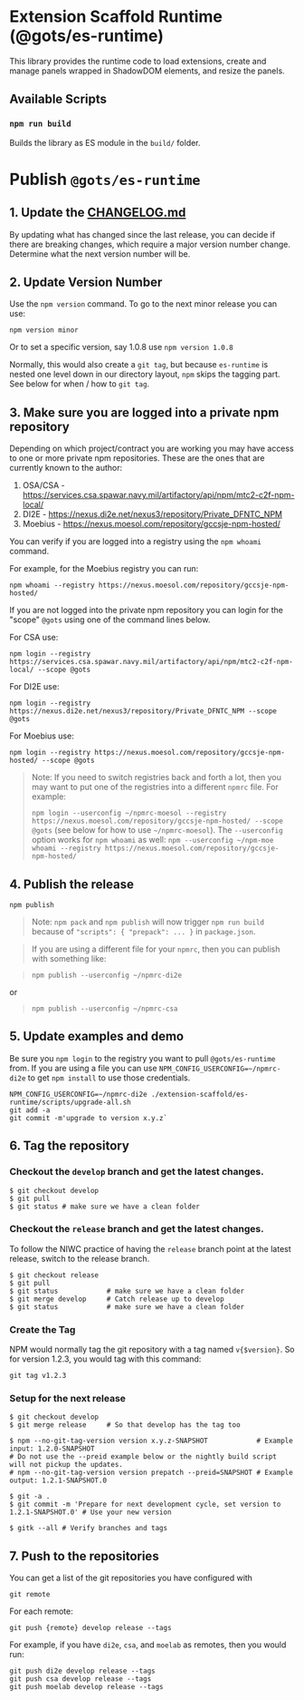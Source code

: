 # Extension Scaffold Runtime (@gots/es-runtime)

This library provides the runtime code
to load extensions, create and manage panels wrapped
in ShadowDOM elements, and resize the panels.

## Available Scripts

### `npm run build`

Builds the library as ES module in the `build/` folder.

# Publish `@gots/es-runtime`

## 1. Update the [CHANGELOG.md](../CHANGELOG.md)

By updating what has changed since the last release, you can decide if there are breaking changes,
which require a major version number change.
Determine what the next version number will be.

## 2. Update Version Number

Use the `npm version` command. 
To go to the next minor release you can use:

```
npm version minor
```

Or to set a specific version, say 1.0.8 use `npm version 1.0.8`

Normally, this would also create a `git tag`, but because `es-runtime` is nested
one level down in our directory layout, `npm` skips the tagging part.
See below for when / how to `git tag`.

## 3. Make sure you are logged into a private npm repository

Depending on which project/contract you are working you may
have access to one or more private npm repositories.
These are the ones that are currently known to the author:

1. OSA/CSA - https://services.csa.spawar.navy.mil/artifactory/api/npm/mtc2-c2f-npm-local/
2. DI2E - https://nexus.di2e.net/nexus3/repository/Private_DFNTC_NPM
3. Moebius - https://nexus.moesol.com/repository/gccsje-npm-hosted/

You can verify if you are logged into a registry using the `npm whoami` command.

For example, for the Moebius registry you can run:

```
npm whoami --registry https://nexus.moesol.com/repository/gccsje-npm-hosted/
```

If you are not logged into the private npm repository you can
login for the "scope" `@gots` using one of the command lines below.

For CSA use:

```
npm login --registry https://services.csa.spawar.navy.mil/artifactory/api/npm/mtc2-c2f-npm-local/ --scope @gots
```

For DI2E use:

```
npm login --registry https://nexus.di2e.net/nexus3/repository/Private_DFNTC_NPM --scope @gots
```

For Moebius use:

```
npm login --registry https://nexus.moesol.com/repository/gccsje-npm-hosted/ --scope @gots
```

  > Note: If you need to switch registries back and forth a lot,
  > then you may want to put one of the registries into a different `npmrc` file.
  > For example: 
  >
  > `npm login --userconfig ~/npmrc-moesol --registry https://nexus.moesol.com/repository/gccsje-npm-hosted/ --scope @gots`
  > (see below for how to use `~/npmrc-moesol`).
  > The `--userconfig` option works for `npm whoami` as well: 
  > `npm --userconfig ~/npm-moe whoami --registry https://nexus.moesol.com/repository/gccsje-npm-hosted/`

## 4. Publish the release

```
npm publish
```

  > Note: `npm pack` and `npm publish` will now trigger `npm run build` because of `"scripts": { "prepack": ... }` in `package.json`.

  > If you are using a different file for your `npmrc`, then you can publish with something like:
  
  > `npm publish --userconfig ~/npmrc-di2e`

  or

  > `npm publish --userconfig ~/npmrc-csa`

## 5. Update examples and demo

Be sure you `npm login` to the registry you want to pull `@gots/es-runtime` from.
If you are using a file you can use `NPM_CONFIG_USERCONFIG=~/npmrc-di2e` to get `npm install`
to use those credentials.

```
NPM_CONFIG_USERCONFIG=~/npmrc-di2e ./extension-scaffold/es-runtime/scripts/upgrade-all.sh
git add -a
git commit -m'upgrade to version x.y.z`
```

## 6. Tag the repository

### Checkout the `develop` branch and get the latest changes.

```
$ git checkout develop
$ git pull
$ git status # make sure we have a clean folder
```

### Checkout the `release` branch and get the latest changes.

To follow the NIWC practice of having the `release` branch
point at the latest release, switch to the release branch.

```
$ git checkout release
$ git pull
$ git status            # make sure we have a clean folder
$ git merge develop     # Catch release up to develop
$ git status            # make sure we have a clean folder
```

### Create the Tag

NPM would normally tag the git repository with a tag named `v{$version}`.
So for version 1.2.3, you would tag with this command:

```
git tag v1.2.3
```

### Setup for the next release

```
$ git checkout develop
$ git merge release     # So that develop has the tag too

$ npm --no-git-tag-version version x.y.z-SNAPSHOT            # Example input: 1.2.0-SNAPSHOT
# Do not use the --preid example below or the nightly build script will not pickup the updates.
# npm --no-git-tag-version version prepatch --preid=SNAPSHOT # Example output: 1.2.1-SNAPSHOT.0

$ git -a .
$ git commit -m 'Prepare for next development cycle, set version to 1.2.1-SNAPSHOT.0' # Use your new version

$ gitk --all # Verify branches and tags
```

## 7. Push to the repositories

You can get a list of the git repositories you have configured with

```
git remote
```

For each remote:
```
git push {remote} develop release --tags
```

For example, if you have `di2e`, `csa`, and `moelab` as remotes, then you would run:

```
git push di2e develop release --tags
git push csa develop release --tags
git push moelab develop release --tags
```
